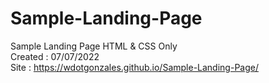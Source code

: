 # Sample-Landing-Page
Sample Landing Page HTML & CSS Only\
Created : 07/07/2022\
Site : https://wdotgonzales.github.io/Sample-Landing-Page/
